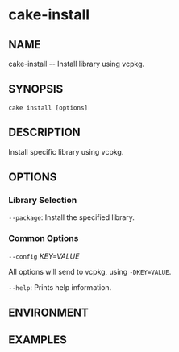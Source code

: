 # cake-install

## NAME

cake-install -- Install library using vcpkg.

## SYNOPSIS

`cake install [options]`

## DESCRIPTION

Install specific library using vcpkg.

## OPTIONS

### Library Selection

`--package`: Install the specified library.

### Common Options

`--config` *KEY=VALUE*

All options will send to vcpkg, using `-DKEY=VALUE`.

`--help`: Prints help information.

## ENVIRONMENT

## EXAMPLES

